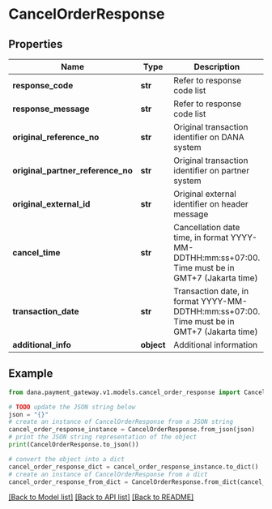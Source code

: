 # CancelOrderResponse


## Properties

Name | Type | Description | Notes
------------ | ------------- | ------------- | -------------
**response_code** | **str** | Refer to response code list | 
**response_message** | **str** | Refer to response code list | 
**original_reference_no** | **str** | Original transaction identifier on DANA system | [optional] 
**original_partner_reference_no** | **str** | Original transaction identifier on partner system | 
**original_external_id** | **str** | Original external identifier on header message | [optional] 
**cancel_time** | **str** | Cancellation date time, in format YYYY-MM-DDTHH:mm:ss+07:00. Time must be in GMT+7 (Jakarta time) | [optional] 
**transaction_date** | **str** | Transaction date, in format YYYY-MM-DDTHH:mm:ss+07:00. Time must be in GMT+7 (Jakarta time) | [optional] 
**additional_info** | **object** | Additional information | [optional] 

## Example

```python
from dana.payment_gateway.v1.models.cancel_order_response import CancelOrderResponse

# TODO update the JSON string below
json = "{}"
# create an instance of CancelOrderResponse from a JSON string
cancel_order_response_instance = CancelOrderResponse.from_json(json)
# print the JSON string representation of the object
print(CancelOrderResponse.to_json())

# convert the object into a dict
cancel_order_response_dict = cancel_order_response_instance.to_dict()
# create an instance of CancelOrderResponse from a dict
cancel_order_response_from_dict = CancelOrderResponse.from_dict(cancel_order_response_dict)
```
[[Back to Model list]](../README.md#documentation-for-models) [[Back to API list]](../README.md#documentation-for-api-endpoints) [[Back to README]](../README.md)


